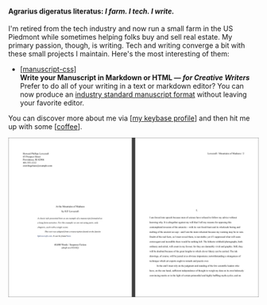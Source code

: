 
<!--
### Hi there 👋

**taw00/taw00** is a ✨ _special_ ✨ repository because its `README.md` (this file) appears on your GitHub profile.

Here are some ideas to get you started:

- 🔭 I’m currently working on ...
- 🌱 I’m currently learning ...
- 👯 I’m looking to collaborate on ...
- 🤔 I’m looking for help with ...
- 💬 Ask me about ...
- 📫 How to reach me: ...
- 😄 Pronouns: ...
- ⚡ Fun fact: ...
-->

#### Agrarius digeratus literatus: *I farm. I tech. I write.*

I'm retired from the tech industry and now run a small farm in the US Piedmont while sometimes helping folks buy and sell real estate. My primary passion, though, is writing. Tech and writing converge a bit with these small projects I maintain. Here's the most interesting of them:

- [[manuscript-css]](https://github.com/taw00/manuscript-css)  
  **Write your Manuscript in Markdown or HTML — *for Creative Writers***  
  Prefer to do all of your writing in a text or markdown editor? You can now produce an [industry standard manuscript format](https://format.ms/story) without leaving your favorite editor.

<!--
- [[Writing Resources (very dated)]](https://github.com/taw00/writing-resources)  
  My dumping ground for open-source writing resources.
-->

You can discover more about me via [[my keybase profile](https://keybase.io/toddwarner)] and then hit me up with some [[coffee](https://buymeacoff.ee/toddwarner)].

<a href="https://github.com/taw00/manuscript-css/blob/baf114a14379ca236fd15195c593f9ea6b1185ae/misc/README-long-story-lovecraft.jpg"><img src="https://github.com/taw00/manuscript-css/blob/baf114a14379ca236fd15195c593f9ea6b1185ae/misc/README-long-story-lovecraft.jpg" alt="long long: At the Mountains of Madness (Lovecraft)" /></a>

